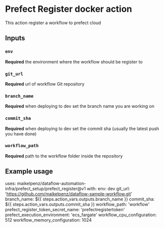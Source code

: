 # Prefect Register docker action
This action register a workflow to prefect cloud
<br>
## Inputs
### `env`
**Required** the environment where the workflow should be register to
### `git_url`
**Required** url of workflow Git repository
### `branch_name`
**Required** when deploying to dev set the branch name you are working on
### `commit_sha`
**Required** when deploying to dev set the commit sha (usually the latest push you have done)
### `workflow_path`
**Required** path to the workflow folder inside the repository


## Example usage
uses: maikelpenz/dataflow-automation-infra/prefect_setup/prefect_register@v1
with:
  env: dev
  git_url: 'https://github.com/maikelpenz/dataflow-sample-workflow.git'
  branch_name: ${{ steps.action_vars.outputs.branch_name }}
  commit_sha: ${{ steps.action_vars.outputs.commit_sha }}
  workflow_path: 'workflow'
  prefect_register_token_secret_name: 'prefectregistertoken'
  prefect_execution_environment: 'ecs_fargate'
  workflow_cpu_configuration: 512
  workflow_memory_configuration: 1024